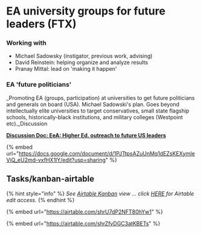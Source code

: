 # EA university groups for future leaders (FTX)

### **Working with**

* Michael Sadowsky (instigator, previous work, advising)
* David Reinstein: helping organize and analyze results
* Pranay Mittal: lead on 'making it happen'

### **EA 'future politicians'**

_Promoting EA (groups, participation) at universities to get future politicians and generals on board (USA). Michael Sadowski's plan. Goes beyond intellectually elite universities to target conservatives, small state flagship schools, historically-black institutions, and military colleges (Westpoint etc)._Discussion

[**Discussion Doc: EeA: Higher Ed. outreach to future US leaders**](https://docs.google.com/document/d/1PJTtpsAZuUnMq1dEZsKEXymIeViQ\_eU2md-vxfHX1lY/edit?usp=sharing)

{% embed url="https://docs.google.com/document/d/1PJTtpsAZuUnMq1dEZsKEXymIeViQ_eU2md-vxfHX1lY/edit?usp=sharing" %}



## Tasks/kanban-airtable

{% hint style="info" %}
_See_ [_Airtable Kanban_](https://airtable.com/shrU7dP2NFT80hYw1) _view … click_ [_HERE_](https://airtable.com/invite/l?inviteId=invaagum9BDQbMsp3\&inviteToken=fb75210f65c46364093e8bdac82e92380728a0b878d121506180a15bac2b7b4b) _for Airtable edit access._
{% endhint %}

{% embed url="https://airtable.com/shrU7dP2NFT80hYw1" %}

{% embed url="https://airtable.com/shrZfvDGC3atKBETs" %}

##
